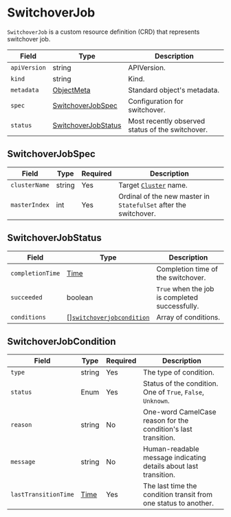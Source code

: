# SwitchoverJob

`SwitchoverJob` is a custom resource definition (CRD) that represents switchover job.

| Field        | Type                                        | Description                                      |
| ------------ | ------------------------------------------- | ------------------------------------------------ |
| `apiVersion` | string                                      | APIVersion.                                      |
| `kind`       | string                                      | Kind.                                            |
| `metadata`   | [ObjectMeta]                                | Standard object's metadata.                      |
| `spec`       | [SwitchoverJobSpec](#SwitchoverJobSpec)     | Configuration for switchover.                    |
| `status`     | [SwitchoverJobStatus](#SwitchoverJobStatus) | Most recently observed status of the switchover. |

## SwitchoverJobSpec

| Field         | Type   | Required | Description                                                      |
| ------------- | ------ | -------- | ---------------------------------------------------------------- |
| `clusterName` | string | Yes      | Target [`Cluster`](crd_mysql_cluster.md) name.                   |
| `masterIndex` | int    | Yes      | Ordinal of the new master in `StatefulSet` after the switchover. |

## SwitchoverJobStatus

| Field            | Type                                                  | Description                                    |
| ---------------- | ----------------------------------------------------- | ---------------------------------------------- |
| `completionTime` | [Time]                                                | Completion time of the switchover.             |
| `succeeded`      | boolean                                               | `True` when the job is completed successfully. |
| `conditions`     | [][`switchoverjobcondition`](#SwitchoverJobCondition) | Array of conditions.                           |

## SwitchoverJobCondition

| Field                | Type   | Required | Description                                                      |
| -------------------- | ------ | -------- | ---------------------------------------------------------------- |
| `type`               | string | Yes      | The type of condition.                                           |
| `status`             | Enum   | Yes      | Status of the condition. One of `True`, `False`, `Unknown`.      |
| `reason`             | string | No       | One-word CamelCase reason for the condition's last transition.   |
| `message`            | string | No       | Human-readable message indicating details about last transition. |
| `lastTransitionTime` | [Time] | Yes      | The last time the condition transit from one status to another.  |

[objectmeta]: https://kubernetes.io/docs/reference/generated/kubernetes-api/v1.17/#objectmeta-v1-meta
[time]: https://kubernetes.io/docs/reference/generated/kubernetes-api/v1.17/#time-v1-meta
